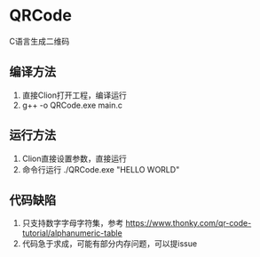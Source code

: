 # QRCode
C语言生成二维码

## 编译方法
1. 直接Clion打开工程，编译运行
2. g++ -o QRCode.exe main.c

## 运行方法

1. Clion直接设置参数，直接运行
2. 命令行运行 ./QRCode.exe "HELLO WORLD"



## 代码缺陷

1. 只支持数字字母字符集，参考 https://www.thonky.com/qr-code-tutorial/alphanumeric-table
2. 代码急于求成，可能有部分内存问题，可以提issue
